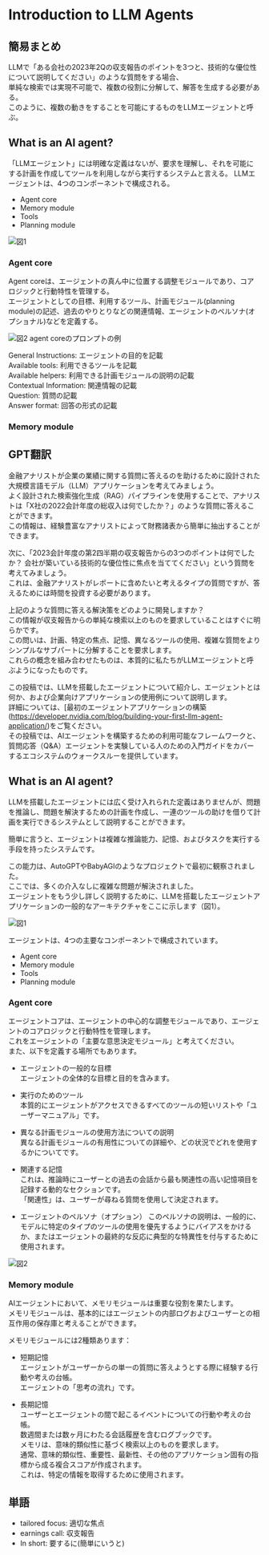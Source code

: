 # Introduction to LLM Agents

## 簡易まとめ
LLMで「ある会社の2023年2Qの収支報告のポイントを3つと、技術的な優位性について説明してください」のような質問をする場合、  
単純な検索では実現不可能で、複数の役割に分解して、解答を生成する必要がある。  
このように、複数の動きをすることを可能にするものをLLMエージェントと呼ぶ。  

## What is an AI agent?
「LLMエージェント」には明確な定義はないが、要求を理解し、それを可能にする計画を作成してツールを利用しながら実行するシステムと言える。 
LLMエージェントは、4つのコンポーネントで構成される。
- Agent core
- Memory module
- Tools
- Planning module

![図1](../../data/2.png)

### Agent core
Agent coreは、エージェントの真ん中に位置する調整モジュールであり、コアロジックと行動特性を管理する。  
エージェントとしての目標、利用するツール、計画モジュール(planning module)の記述、過去のやりとりなどの関連情報、エージェントのペルソナ(オプショナル)などを定義する。  

![図2](../../data/3.png)
agent coreのプロンプトの例  

General Instructions: エージェントの目的を記載  
Available tools: 利用できるツールを記載  
Available helpers: 利用できる計画モジュールの説明の記載  
Contextual Information: 関連情報の記載  
Question: 質問の記載  
Answer format: 回答の形式の記載  

### Memory module

## GPT翻訳
金融アナリストが企業の業績に関する質問に答えるのを助けるために設計された大規模言語モデル（LLM）アプリケーションを考えてみましょう。  
よく設計された検索強化生成（RAG）パイプラインを使用することで、アナリストは「X社の2022会計年度の総収入は何でしたか？」のような質問に答えることができます。  
この情報は、経験豊富なアナリストによって財務諸表から簡単に抽出することができます。  

次に、「2023会計年度の第2四半期の収支報告からの3つのポイントは何でしたか？ 会社が築いている技術的な優位性に焦点を当ててください」という質問を考えてみましょう。  
これは、金融アナリストがレポートに含めたいと考えるタイプの質問ですが、答えるためには時間を投資する必要があります。  

上記のような質問に答える解決策をどのように開発しますか？  
この情報が収支報告からの単純な検索以上のものを要求していることはすぐに明らかです。  
この問いは、計画、特定の焦点、記憶、異なるツールの使用、複雑な質問をよりシンプルなサブパートに分解することを要求します。  
これらの概念を組み合わせたものは、本質的に私たちがLLMエージェントと呼ぶようになったものです。  

この投稿では、LLMを搭載したエージェントについて紹介し、エージェントとは何か、および企業向けアプリケーションの使用例について説明します。  
詳細については、[最初のエージェントアプリケーションの構築(https://developer.nvidia.com/blog/building-your-first-llm-agent-application/)をご覧ください。  
その投稿では、AIエージェントを構築するための利用可能なフレームワークと、質問応答（Q&A）エージェントを実験している人のための入門ガイドをカバーするエコシステムのウォークスルーを提供しています。  

## What is an AI agent?
LLMを搭載したエージェントには広く受け入れられた定義はありませんが、問題を推論し、問題を解決するための計画を作成し、一連のツールの助けを借りて計画を実行できるシステムとして説明することができます。  

簡単に言うと、エージェントは複雑な推論能力、記憶、およびタスクを実行する手段を持ったシステムです。  

この能力は、AutoGPTやBabyAGIのようなプロジェクトで最初に観察されました。  
ここでは、多くの介入なしに複雑な問題が解決されました。  
エージェントをもう少し詳しく説明するために、LLMを搭載したエージェントアプリケーションの一般的なアーキテクチャをここに示します（図1）。

![図1](../../data/2.png)

エージェントは、4つの主要なコンポーネントで構成されています。
- Agent core
- Memory module
- Tools
- Planning module

### Agent core
エージェントコアは、エージェントの中心的な調整モジュールであり、エージェントのコアロジックと行動特性を管理します。  
これをエージェントの「主要な意思決定モジュール」と考えてください。  
また、以下を定義する場所でもあります。  

- エージェントの一般的な目標  
エージェントの全体的な目標と目的を含みます。  

- 実行のためのツール  
本質的にエージェントがアクセスできるすべてのツールの短いリストや「ユーザーマニュアル」です。  

- 異なる計画モジュールの使用方法についての説明  
異なる計画モジュールの有用性についての詳細や、どの状況でどれを使用するかについてです。  

- 関連する記憶  
これは、推論時にユーザーとの過去の会話から最も関連性の高い記憶項目を記録する動的なセクションです。  
「関連性」は、ユーザーが尋ねる質問を使用して決定されます。  

- エージェントのペルソナ（オプション）
このペルソナの説明は、一般的に、モデルに特定のタイプのツールの使用を優先するようにバイアスをかけるか、またはエージェントの最終的な反応に典型的な特異性を付与するために使用されます。  

![図2](../../data/3.png)

### Memory module
AIエージェントにおいて、メモリモジュールは重要な役割を果たします。  
メモリモジュールは、基本的にはエージェントの内部ログおよびユーザーとの相互作用の保存庫と考えることができます。  

メモリモジュールには2種類あります：  
- 短期記憶  
エージェントがユーザーからの単一の質問に答えようとする際に経験する行動や考えの台帳。  
エージェントの「思考の流れ」です。  

- 長期記憶  
ユーザーとエージェントの間で起こるイベントについての行動や考えの台帳。  
数週間または数ヶ月にわたる会話履歴を含むログブックです。  
メモリは、意味的類似性に基づく検索以上のものを要求します。  
通常、意味的類似性、重要性、最新性、その他のアプリケーション固有の指標から成る複合スコアが作成されます。  
これは、特定の情報を取得するために使用されます。  




















## 単語
- tailored focus: 適切な焦点
- earnings call: 収支報告
- In short: 要するに(簡単にいうと)